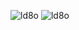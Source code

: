 ![ld8o](https://github-readme-stats.vercel.app/api/top-langs/?username=ld8o)
![ld8o](https://github-readme-stats.vercel.app/api?username=ld8o)

